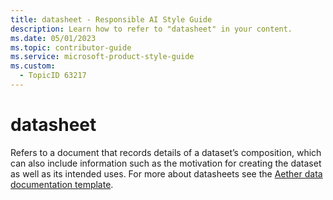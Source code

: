 ```yaml
---
title: datasheet - Responsible AI Style Guide
description: Learn how to refer to "datasheet" in your content.
ms.date: 05/01/2023
ms.topic: contributor-guide
ms.service: microsoft-product-style-guide
ms.custom:
  - TopicID 63217
---
```



# datasheet

Refers to a document that records details of a dataset’s composition, which can also include information such as the motivation for creating the dataset as well as its intended uses. For more about datasheets see the  [Aether data documentation template](https://www.microsoft.com/research/uploads/prod/2022/07/aether-datadoc-082522.pdf). 